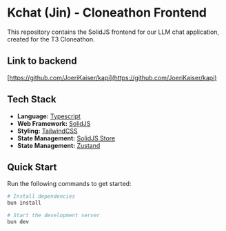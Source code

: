 # Kchat (Jin) - Cloneathon Frontend

This repository contains the SolidJS frontend for our LLM chat application, created for the T3 Cloneathon.

## Link to backend

[https://github.com/JoeriKaiser/kapi](https://github.com/JoeriKaiser/kapi)

## Tech Stack

-   **Language:** [Typescript](https://www.typescriptlang.org/)
-   **Web Framework:** [SolidJS](https://www.solidjs.com/)
-   **Styling:** [TailwindCSS](https://tailwindcss.com/)
-   **State Management:** [SolidJS Store](https://www.solidjs.com/docs/latest/api#store)
-   **State Management:** [Zustand](https://github.com/pmndrs/zustand)

## Quick Start

Run the following commands to get started:

```bash
# Install dependencies
bun install

# Start the development server
bun dev
```
